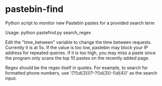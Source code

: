 pastebin-find
=============

Python script to monitor new Pastebin pastes for a provided search term

Usage: python pastefind.py search_regex

Edit the "time_between" variable to change the time between requests. Currently it is at 5s. If the value is too low, pastebin may block your IP address for repeated queries. If it is too high, you may miss a paste since the program only scans the top 10 pastes on the recently added page.

Regex should be the regex itself in quotes. For example, to search for formatted phone numbers, use '\(?(\d{3})\)?-?(\d{3})-(\d{4})' as the search input.
